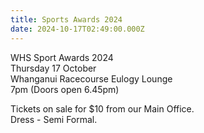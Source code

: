 ```yaml
---
title: Sports Awards 2024
date: 2024-10-17T02:49:00.000Z
---
```

WHS Sport Awards 2024  
Thursday 17 October  
Whanganui Racecourse Eulogy Lounge  
7pm  (Doors open 6.45pm)

Tickets on sale for $10 from our Main Office.  
Dress - Semi Formal.
